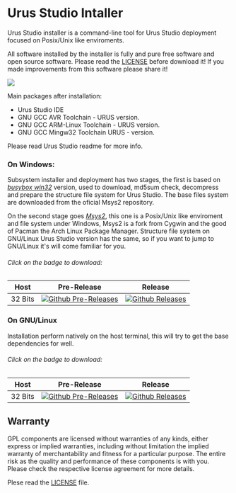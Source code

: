 # Urus Studio Intaller

Urus Studio installer is a command-line tool for Urus Studio deployment focused on Posix/Unix like enviroments.

All software installed by the installer is fully and pure free software and open source software. Please read the [LICENSE](https://github.com/UrusTeam/urusstudio_installer/blob/master/LICENSE) before download it! If you made improvements from this software please share it!

![](https://www.gnu.org/graphics/gplv3-127x51.png) 

Main packages after installation:

 - Urus Studio IDE
 - GNU GCC AVR Toolchain - URUS version.
 - GNU GCC ARM-Linux Toolchain - URUS version.
 - GNU GCC Mingw32 Toolchain URUS - version.

Please read Urus Studio readme for more info.

### On Windows:

Subsystem installer and deployment has two stages, the first is based on [*busybox win32*](https://github.com/UrusTeam/busybox-w32) version, used to download, md5sum check, decompress and prepare the structure file system for Urus Studio. The base files system are downloaded from the oficial Msys2 repository.

On the second stage goes [*Msys2*](https://github.com/msys2), this one is a Posix/Unix like enviroment and file system under Windows, Msys2 is a fork from Cygwin and the good of Pacman the Arch Linux Package Manager. Structure file system on GNU/Linux Urus Studio version has the same, so if you want to jump to GNU/Linux it's will come familiar for you.

###### Click on the badge to download:

| Host | Pre-Release | Release |
|- |--------|--------|
| 32 Bits |[![Github Pre-Releases](https://img.shields.io/github/downloads-pre/UrusTeam/urusstudio_installer/v1.0.0-win32/total.svg)](https://github.com/UrusTeam/urusstudio_installer/archive/v1.0.0-win32.zip) | [![Github Releases](https://img.shields.io/github/downloads/UrusTeam/urusstudio_installer/latest/total.svg)]() |

### On GNU/Linux

Installation perform natively on the host terminal, this will try to get the base dependencies for well.

###### Click on the badge to download:

| Host  | Pre-Release | Release |
| - |--------|--------|
| 32 Bits  | [![Github Pre-Releases](https://img.shields.io/github/downloads-pre/UrusTeam/urusstudio_installer/v1.0.0-linux32/total.svg)](https://github.com/UrusTeam/urusstudio_installer/archive/v1.0.0-linux32.zip) | [![Github Releases](https://img.shields.io/github/downloads/UrusTeam/urusstudio_installer/latest/total.svg)]() |

## Warranty
GPL components are licensed without warranties of any kinds, either express or implied warranties, including without limitation the implied warranty of merchantability and fitness for a particular purpose. The entire risk as the quality and performance of these components is with you. Please check the respective license agreement for more details.

Plese read the [LICENSE](https://github.com/UrusTeam/urusstudio_installer/blob/master/LICENSE) file.
